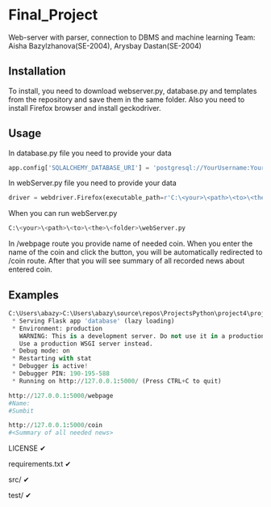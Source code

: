 # Final_Project
Web-server with parser, connection to DBMS and machine learning
Team: Aisha Bazylzhanova(SE-2004), Arysbay Dastan(SE-2004) 

## Installation 

To install, you need to download webserver.py, database.py and templates from the repository and save them in the same folder. Also you need to install Firefox browser and install geckodriver. 

## Usage 

In database.py file you need to provide your data
   ```python
   app.config['SQLALCHEMY_DATABASE_URI'] = 'postgresql://YourUsername:YourPassword@localhost/NameOfYourDatabase'
   ```
In webServer.py file you need to provide your data 
   ```python
   driver = webdriver.Firefox(executable_path=r'C:\<your>\<path>\<to>\<the>\<geckodriver>\geckodriver.exe')
   ```

When you can run webServer.py
   ```python
   C:\<your>\<path>\<to>\<the>\<folder>\webServer.py
   ```
   
In /webpage route you provide name of needed coin. When you enter the name of the coin and click the button, you will be automatically redirected to /coin route.
 After that you will see summary of all recorded news about entered coin. 
  
   
## Examples 

```python
C:\Users\abazy>C:\Users\abazy\source\repos\ProjectsPython\project4\project\webserver.py
 * Serving Flask app 'database' (lazy loading)
 * Environment: production
   WARNING: This is a development server. Do not use it in a production deployment.
   Use a production WSGI server instead.
 * Debug mode: on
 * Restarting with stat
 * Debugger is active!
 * Debugger PIN: 190-195-588
 * Running on http://127.0.0.1:5000/ (Press CTRL+C to quit)
```
   
```python
http://127.0.0.1:5000/webpage
#Name:
#Sumbit
```
   
```python
http://127.0.0.1:5000/coin
#<Summary of all needed news>
```
LICENSE ✔

requirements.txt ✔

src/ ✔

test/ ✔
